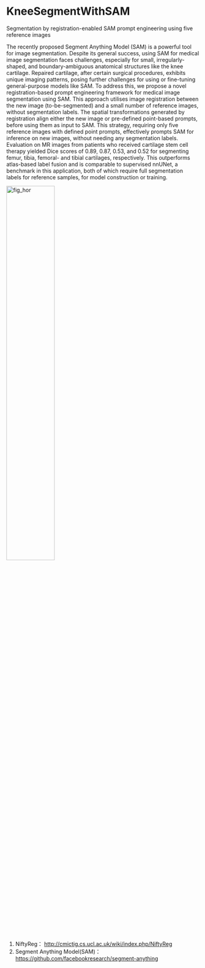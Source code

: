 # KneeSegmentWithSAM
Segmentation by registration-enabled SAM prompt engineering using five reference images

The recently proposed Segment Anything Model (SAM) is a powerful tool for image segmentation.  Despite its general success, using SAM for medical image segmentation faces challenges, especially for small, irregularly-shaped, and boundary-ambiguous anatomical structures like the knee cartilage. Repaired cartilage, after certain surgical procedures, exhibits unique imaging patterns, posing further challenges for using or fine-tuning general-purpose models like SAM. To address this, we propose a novel registration-based prompt engineering framework for medical image segmentation using SAM. This approach utilises image registration between the new image (to-be-segmented) and a small number of reference images, without segmentation labels. The spatial transformations generated by registration align either the new image or pre-defined point-based prompts, before using them as input to SAM. This strategy, requiring only five reference images with defined point prompts, effectively prompts SAM for inference on new images, without needing any segmentation labels. Evaluation on MR images from patients who received cartilage stem cell therapy yielded Dice scores of 0.89, 0.87, 0.53, and 0.52 for segmenting femur, tibia, femoral- and tibial cartilages, respectively. This outperforms atlas-based label fusion and is comparable to supervised nnUNet, a benchmark in this application, both of which require full segmentation labels for reference samples, for model construction or training. 

<img src="https://github.com/chrissyinreallife/KneeSegmentWithSAM/assets/143875903/58e0aacc-7007-42ab-9a2b-1f34494b8aec" width="50%" alt="fig_hor">


1. NiftyReg： http://cmictig.cs.ucl.ac.uk/wiki/index.php/NiftyReg
2. Segment Anything Model(SAM)：https://github.com/facebookresearch/segment-anything 
